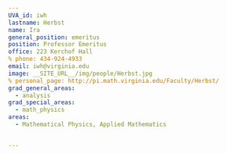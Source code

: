 ```yaml
---
UVA_id: iwh
lastname: Herbst
name: Ira
general_position: emeritus
position: Professor Emeritus
office: 223 Kerchof Hall
% phone: 434-924-4933
email: iwh@virginia.edu
image: __SITE_URL__/img/people/Herbst.jpg
% personal_page: http://pi.math.virginia.edu/Faculty/Herbst/
grad_general_areas:
  - analysis
grad_special_areas:
  - math_physics
areas:
  - Mathematical Physics, Applied Mathematics


---
```

